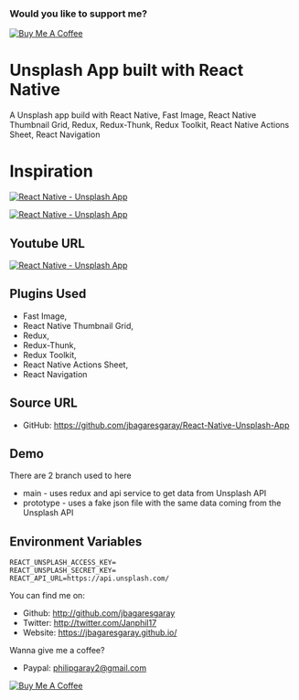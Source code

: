 ### Would you like to support me?

<a href="https://www.buymeacoffee.com/jbagaresgaray" target="_blank"><img src="https://www.buymeacoffee.com/assets/img/custom_images/orange_img.png" alt="Buy Me A Coffee" style="height: auto !important;width: auto !important;" ></a>


# Unsplash App built with React Native
A Unsplash app build with React Native, Fast Image, React Native Thumbnail Grid, Redux, Redux-Thunk, Redux Toolkit, React Native Actions Sheet, React Navigation

# Inspiration

[![React Native - Unsplash App](https://cdn.dribbble.com/users/2698435/screenshots/7355727/media/5cac67ee072cd8cdd8c43c252d9242d1.png?compress=1&resize=1200x900)](https://dribbble.com/shots/7355727-Unsplash-App-Design-Concept)

[![React Native - Unsplash App](https://cdn.dribbble.com/users/247394/screenshots/8799500/media/a4fb0e64e7786b8e0217b2a925145eea.png?compress=1&resize=1200x900)](https://dribbble.com/shots/8799500-Unsplash-App-UI-Design-Concept)




## Youtube URL

[![React Native - Unsplash App](video.gif)](https://www.youtube.com/watch?v=HsiQ5BmiFjw)


## Plugins Used
- Fast Image, 
- React Native Thumbnail Grid, 
- Redux, 
- Redux-Thunk, 
- Redux Toolkit, 
- React Native Actions Sheet, 
- React Navigation


## Source URL
- GitHub: https://github.com/jbagaresgaray/React-Native-Unsplash-App

## Demo
There are 2 branch used to here
- main - uses redux and api service to get data from Unsplash API
- prototype - uses a fake json file with the same data coming from the Unsplash API

## Environment Variables
```
REACT_UNSPLASH_ACCESS_KEY=
REACT_UNSPLASH_SECRET_KEY=
REACT_API_URL=https://api.unsplash.com/
```


You can find me on:
- Github: http://github.com/jbagaresgaray
- Twitter: http://twitter.com/Janphil17
- Website: https://jbagaresgaray.github.io/

Wanna give me a coffee?

- Paypal: philipgaray2@gmail.com

<a href="https://www.buymeacoffee.com/jbagaresgaray" target="_blank"><img src="https://www.buymeacoffee.com/assets/img/custom_images/orange_img.png" alt="Buy Me A Coffee" style="height: auto !important;width: auto !important;" ></a>